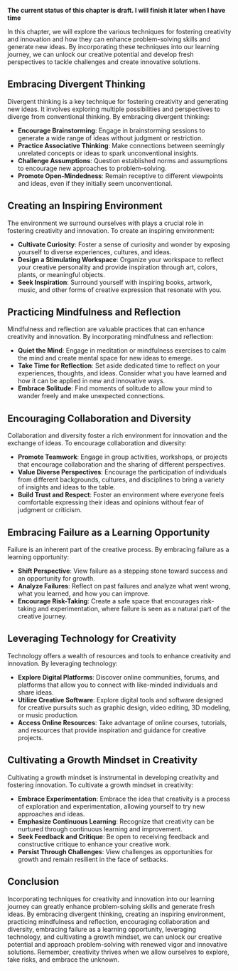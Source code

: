 **The current status of this chapter is draft. I will finish it later when I have time**

In this chapter, we will explore the various techniques for fostering creativity and innovation and how they can enhance problem-solving skills and generate new ideas. By incorporating these techniques into our learning journey, we can unlock our creative potential and develop fresh perspectives to tackle challenges and create innovative solutions.

Embracing Divergent Thinking
----------------------------

Divergent thinking is a key technique for fostering creativity and generating new ideas. It involves exploring multiple possibilities and perspectives to diverge from conventional thinking. By embracing divergent thinking:

* **Encourage Brainstorming**: Engage in brainstorming sessions to generate a wide range of ideas without judgment or restriction.
* **Practice Associative Thinking**: Make connections between seemingly unrelated concepts or ideas to spark unconventional insights.
* **Challenge Assumptions**: Question established norms and assumptions to encourage new approaches to problem-solving.
* **Promote Open-Mindedness**: Remain receptive to different viewpoints and ideas, even if they initially seem unconventional.

Creating an Inspiring Environment
---------------------------------

The environment we surround ourselves with plays a crucial role in fostering creativity and innovation. To create an inspiring environment:

* **Cultivate Curiosity**: Foster a sense of curiosity and wonder by exposing yourself to diverse experiences, cultures, and ideas.
* **Design a Stimulating Workspace**: Organize your workspace to reflect your creative personality and provide inspiration through art, colors, plants, or meaningful objects.
* **Seek Inspiration**: Surround yourself with inspiring books, artwork, music, and other forms of creative expression that resonate with you.

Practicing Mindfulness and Reflection
-------------------------------------

Mindfulness and reflection are valuable practices that can enhance creativity and innovation. By incorporating mindfulness and reflection:

* **Quiet the Mind**: Engage in meditation or mindfulness exercises to calm the mind and create mental space for new ideas to emerge.
* **Take Time for Reflection**: Set aside dedicated time to reflect on your experiences, thoughts, and ideas. Consider what you have learned and how it can be applied in new and innovative ways.
* **Embrace Solitude**: Find moments of solitude to allow your mind to wander freely and make unexpected connections.

Encouraging Collaboration and Diversity
---------------------------------------

Collaboration and diversity foster a rich environment for innovation and the exchange of ideas. To encourage collaboration and diversity:

* **Promote Teamwork**: Engage in group activities, workshops, or projects that encourage collaboration and the sharing of different perspectives.
* **Value Diverse Perspectives**: Encourage the participation of individuals from different backgrounds, cultures, and disciplines to bring a variety of insights and ideas to the table.
* **Build Trust and Respect**: Foster an environment where everyone feels comfortable expressing their ideas and opinions without fear of judgment or criticism.

Embracing Failure as a Learning Opportunity
-------------------------------------------

Failure is an inherent part of the creative process. By embracing failure as a learning opportunity:

* **Shift Perspective**: View failure as a stepping stone toward success and an opportunity for growth.
* **Analyze Failures**: Reflect on past failures and analyze what went wrong, what you learned, and how you can improve.
* **Encourage Risk-Taking**: Create a safe space that encourages risk-taking and experimentation, where failure is seen as a natural part of the creative journey.

Leveraging Technology for Creativity
------------------------------------

Technology offers a wealth of resources and tools to enhance creativity and innovation. By leveraging technology:

* **Explore Digital Platforms**: Discover online communities, forums, and platforms that allow you to connect with like-minded individuals and share ideas.
* **Utilize Creative Software**: Explore digital tools and software designed for creative pursuits such as graphic design, video editing, 3D modeling, or music production.
* **Access Online Resources**: Take advantage of online courses, tutorials, and resources that provide inspiration and guidance for creative projects.

Cultivating a Growth Mindset in Creativity
------------------------------------------

Cultivating a growth mindset is instrumental in developing creativity and fostering innovation. To cultivate a growth mindset in creativity:

* **Embrace Experimentation**: Embrace the idea that creativity is a process of exploration and experimentation, allowing yourself to try new approaches and ideas.
* **Emphasize Continuous Learning**: Recognize that creativity can be nurtured through continuous learning and improvement.
* **Seek Feedback and Critique**: Be open to receiving feedback and constructive critique to enhance your creative work.
* **Persist Through Challenges**: View challenges as opportunities for growth and remain resilient in the face of setbacks.

Conclusion
----------

Incorporating techniques for creativity and innovation into our learning journey can greatly enhance problem-solving skills and generate fresh ideas. By embracing divergent thinking, creating an inspiring environment, practicing mindfulness and reflection, encouraging collaboration and diversity, embracing failure as a learning opportunity, leveraging technology, and cultivating a growth mindset, we can unlock our creative potential and approach problem-solving with renewed vigor and innovative solutions. Remember, creativity thrives when we allow ourselves to explore, take risks, and embrace the unknown.
